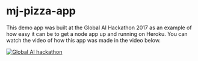 # mj-pizza-app

This demo app was built at the Global AI Hackathon 2017 as an example of how easy it can be to get a node app up and running on Heroku. You can watch the video of how this app was made in the video below. 

[![Global AI hackathon](http://img.youtube.com/vi/5956w-GWe2U/0.jpg)](http://www.youtube.com/watch?v=5956w-GWe2U)
